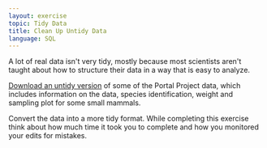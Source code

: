 ```yaml
---
layout: exercise
topic: Tidy Data
title: Clean Up Untidy Data
language: SQL
---
```


A lot of real data isn't very tidy, mostly because most scientists aren't taught
about how to structure their data in a way that is easy to analyze.

[Download an untidy version](https://ndownloader.figshare.com/files/24469424)
of some of the Portal Project data, which includes information on the data, species
identification, weight and sampling plot for some small mammals. 

Convert the data into a more tidy format. While completing this exercise think about how much time
it took you to complete and how you monitored your edits for mistakes.
